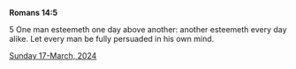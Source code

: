 **Romans 14:5**

5 One man esteemeth one day above another: another esteemeth every day alike. Let every man be fully persuaded in his own mind.

[Sunday 17-March, 2024](https://getbible.life/kjv/Romans/14/5)
